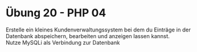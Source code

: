 # Übung 20 - PHP 04

Erstelle ein kleines Kundenverwaltungssystem bei dem du Einträge in der Datenbank abspeichern, bearbeiten und anzeigen lassen kannst.<br>
Nutze MySQLi als Verbindung zur Datenbank
